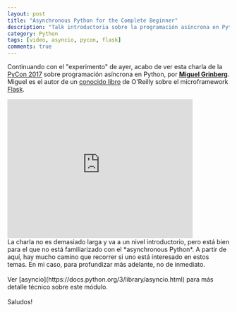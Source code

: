 ```yaml
---
layout: post
title: "Asynchronous Python for the Complete Beginner"
description: "Talk introductoria sobre la programación asíncrona en Python"
category: Python
tags: [video, asyncio, pycon, flask]
comments: true
---
```


Continuando con el "experimento" de ayer, acabo de ver esta charla de la [PyCon 2017](https://us.pycon.org/2017/about/) sobre programación asíncrona en Python, por [**Miguel Grinberg**](https://blog.miguelgrinberg.com/). Miguel es el autor de un [conocido libro](https://www.amazon.es/Flask-Web-Development-Developing-Applications/dp/1449372627/) de O'Reilly sobre el microframework [Flask](http://flask.pocoo.org/).
<br />
<iframe width="420" height="315" src="https://www.youtube.com/embed/iG6fr81xHKA" frameborder="0" allowfullscreen>&nbsp;</iframe>
<br />
La charla no es demasiado larga y va a un nivel introductorio, pero está bien para el que no está familiarizado con el *asynchronous Python*. A partir de aquí, hay mucho camino que recorrer si uno está interesado en estos temas. En mi caso, para profundizar más adelante, no de inmediato.
<br /><br />
Ver [asyncio](https://docs.python.org/3/library/asyncio.html) para más detalle técnico sobre este módulo.
<br /><br />
Saludos!